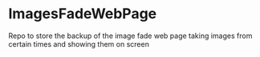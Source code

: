 # ImagesFadeWebPage

Repo to store the backup of the image fade web page taking images from certain times and showing them on screen
